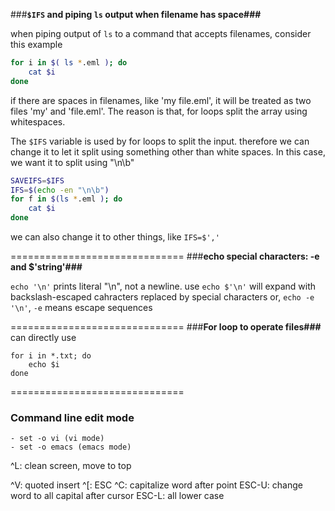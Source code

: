 ###**`$IFS` and piping `ls` output when filename has space###**

when piping output of `ls` to a command that accepts filenames, consider this example

```bash
for i in $( ls *.eml ); do
    cat $i
done
```
 if there are spaces in filenames, like 'my file.eml', it will be treated as two files 'my' and 'file.eml'. The reason is that, for loops split the array using whitespaces. 

 The `$IFS` variable is used by for loops to split the input. therefore we can change it to let it split using something other than white spaces. In this case, we want it to split using "\n\b" 

```bash
SAVEIFS=$IFS
IFS=$(echo -en "\n\b")
for f in $(ls *.eml ); do
    cat $i
done
```
 
we can also change it to other things, like `IFS=$','`

==============================
###**echo special characters: -e and $'string'###**

`echo '\n'` prints literal "\n", not a newline.
use `echo $'\n'` will expand with backslash-escaped cahracters replaced by special characters
or, `echo -e '\n'`, `-e` means escape sequences

==============================
###**For loop to operate files###**
can directly use 
```basht
for i in *.txt; do
    echo $i
done
```
==============================
### Command line edit mode
    - set -o vi (vi mode)
    - set -o emacs (emacs mode)

^L: clean screen, move to top

^V: quoted insert
^[: ESC
^C: capitalize word after point
ESC-U: change word to all capital after cursor
ESC-L: all lower case

